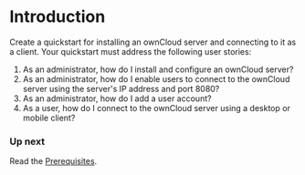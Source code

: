 Introduction
====================

Create a quickstart for installing an ownCloud server and connecting to it as a client. Your quickstart must address the following user stories:

1. As an administrator, how do I install and configure an ownCloud server?
2. As an administrator, how do I enable users to connect to the ownCloud server using the server's IP address and port 8080?
3. As an administrator, how do I add a user account?
4. As a user, how do I connect to the ownCloud server using a desktop or mobile client?

### Up next

Read the [Prerequisites](Prerequisites.html).
